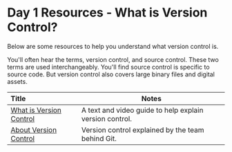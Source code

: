 # Day 1 Resources - What is Version Control?

Below are some resources to help you understand what version control is. 

You'll often hear the terms, version control, and source control. These two terms are used interchangeably. You'll find source control is specific to source code. But version control also covers large binary files and digital assets.


| Title      | Notes    |
| :------------- | ---------- | 
 [What is Version Control](https://www.atlassian.com/git/tutorials/what-is-version-control)   | A text and video guide to help explain version control.  |
 [About Version Control](https://git-scm.com/book/en/v2/Getting-Started-About-Version-Control)   | Version control explained by the team behind Git.  |



